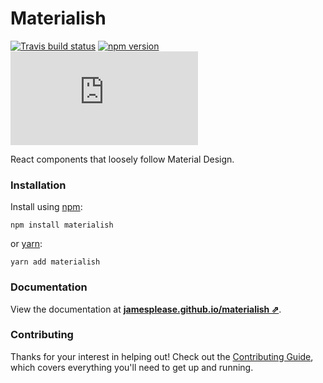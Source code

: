 # Materialish

[![Travis build status](http://img.shields.io/travis/jamesplease/materialish.svg?style=flat)](https://travis-ci.org/jamesplease/materialish)
[![npm version](https://img.shields.io/npm/v/materialish.svg)](https://www.npmjs.com/package/materialish)
[![gzip size](http://img.badgesize.io/https://unpkg.com/materialish/dist/materialish.min.js?compression=gzip)](https://unpkg.com/materialish/dist/materialish.min.js)

React components that loosely follow Material Design.

### Installation

Install using [npm](https://www.npmjs.com):

```
npm install materialish
```

or [yarn](https://yarnpkg.com/):

```
yarn add materialish
```

### Documentation

View the documentation at **[jamesplease.github.io/materialish ⇗](https://jamesplease.github.io/materialish)**.

### Contributing

Thanks for your interest in helping out! Check out the
[Contributing Guide](./CONTRIBUTING.md), which covers everything you'll need to
get up and running.
